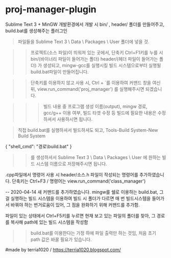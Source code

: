 # proj-manager-plugin
Sublime Text 3 + MinGW 개발환경에서 개발 시 bin/ , header/ 폴더를 만들어주고, build.bat를 생성해주는 플러그인

> 파일들을 Sublime Text 3 \ Data \ Packages \ User 폴더에 넣을 것.

>> 프로젝트(소스 파일)이 띄워져 있는 곳에서, 단축키 Ctrl+F1키를 누를 시
>> bin/(바이너리 파일이 들어가는 폴더)
>> header/(헤더 파일이 들어가는 폴더)
>> 가 생성되고, mingw-gcc를 실행시킬 빌드 시스템으로부터 실행될 build.bat파일이 만들어집니다.

>> 단축키를 이용하지 않고 사용 시, Ctrl + `를 이용하여 커맨드 창을 여신 뒤,
view.run_command('proj_manager')
>> 를 실행해주시면 되겠습니다.

>>> 빌드 내용 중 프로그램 생성 이름(output), mingw 경로, gcc/g++ 이용 여부, 빌드 타겟 수정 등
>>> 빌드에 필요한 내용은 수정하셔서 사용하시면 됩니다.


> 직접 build.bat를 실행하셔서 빌드하셔도 되고,
> Tools-Build System-New Build System

{
	"shell_cmd": "경로\build.bat"
}


>> 를 생성하셔서 Sublime Text 3 \ Data \ Packages \ User 에 원하는 빌드 시스템 이름으로 저장해주시면 됩니다.

.cpp파일에서 명령어 사용 시 header/소스.h 파일이 작성되는 명령어를 추가하였습니다.
단축키는 Ctrl+F3 / 명령어는 view.run_command('class_manager')

--
2020-04-14
새 커맨드를 추가하였습니다.
mingw를 쉘로 이용하는 build.bat, 그걸 실행하는 빌드 시스템을 이용하여 빌드 시 폴더가 다르면 매 번 빌드시스템을 들어가서 바꿔야 하는 번거로움이 있어, 그 점을 완화하기 위해 커맨드를 추가함.

파일이 있는 상태에서 Ctrl+F5키를 누르면 현재 보고 있는 파일의 폴더를 찾아, 그 경로를 복사해 path에 있는 빌드 시스템을 작성함
>> build.bat를 이용한다는 가정 하에 파일 출력만 하는 것임, 처음 초기 path 값은 바꿀 필요가 있습니다.

#made by terria1020 / https://terria1020.blogspot.com/
